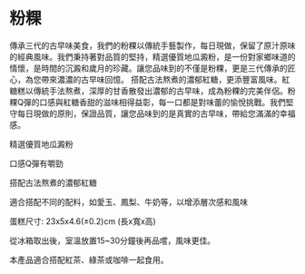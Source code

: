 # 粉粿
傳承三代的古早味美食，我們的粉粿以傳統手藝製作，每日現做，保留了原汁原味的經典風味。我們秉持著對品質的堅持，精選優質地瓜澱粉，是一份對家鄉味道的情懷，是時間的沉澱和歲月的珍藏。讓您品味到的不僅是粉粿，更是三代傳承的匠心，為您帶來濃濃的古早味回憶。
搭配古法熬煮的濃郁紅糖，更添豐富風味。紅糖糕以傳統手法熬煮，深厚的甘香散發出濃郁的古早味，成為粉粿的完美伴侶。粉粿Q彈的口感與紅糖香甜的滋味相得益彰，每一口都是對味蕾的愉悅挑戰。我們堅守每日現做的原則，保證品質，讓您品味到的是真實的古早味，帶給您滿滿的幸福感。



精選優質地瓜澱粉

口感Q彈有嚼勁

搭配古法熬煮的濃郁紅糖

適合搭配不同的配料，如愛玉、鳳梨、牛奶等，以增添層次感和風味

蛋糕尺寸: 23x5x4.6(±0.2)cm (長x寬x高)


從冰箱取出後，室溫放置15~30分鐘後再品嚐，風味更佳。

本產品適合搭配紅茶、綠茶或咖啡一起食用。

